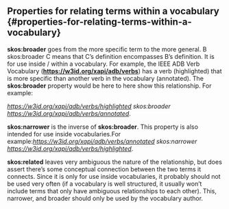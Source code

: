 ## Properties for relating terms within a vocabulary {#properties-for-relating-terms-within-a-vocabulary}

**skos:broader** goes from the more specific term to the more general. B skos:broader C means that C’s definition encompasses B’s definition. It is for use inside / within a vocabulary. For example, the IEEE ADB Verb Vocabulary (**https://w3id.org/xapi/adb/verbs**) has a verb (highlighted) that is more specific than another verb in the vocabulary (annotated). The **skos:broader** property would be here to here show this relationship. For example:

_<https://w3id.org/xapi/adb/verbs/highlighted> skos:broader <https://w3id.org/xapi/adb/verbs/annotated>_.

**skos:narrower** is the inverse of **skos:broader**. This property is also intended for use inside vocabularies.For example:_<https://w3id.org/xapi/adb/verbs/annotated> skos:narrower <https://w3id.org/xapi/adb/verbs/highlighted>_.

**skos:related** leaves very ambiguous the nature of the relationship, but does assert there’s some conceptual connection between the two terms it connects. Since it is only for use inside vocabularies, it probably should not be used very often (if a vocabulary is well structured, it usually won’t include terms that only have ambiguous relationships to each other). This, narrower, and broader should only be used by the vocabulary author.